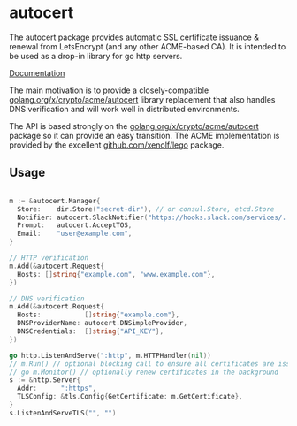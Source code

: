 # autocert
The autocert package provides automatic SSL certificate issuance & renewal from
LetsEncrypt (and any other ACME-based CA). It is intended to be used as a
drop-in library for go http servers.

[Documentation](https://godoc.org/github.com/moomerman/go-lib/autocert)

The main motivation is to provide a closely-compatible [golang.org/x/crypto/acme/autocert](https://golang.org/x/crypto/acme/autocert)
library replacement that also handles DNS verification and will work well in
distributed environments.

The API is based strongly on the [golang.org/x/crypto/acme/autocert](https://golang.org/x/crypto/acme/autocert) package
so it can provide an easy transition.  The ACME implementation is provided
by the excellent [github.com/xenolf/lego](https://github.com/xenolf/lego) package.

## Usage

```go

m := &autocert.Manager{
  Store:    dir.Store("secret-dir"), // or consul.Store, etcd.Store
  Notifier: autocert.SlackNotifier("https://hooks.slack.com/services/..."),
  Prompt:   autocert.AcceptTOS,
  Email:    "user@example.com",
}

// HTTP verification
m.Add(&autocert.Request{
  Hosts: []string{"example.com", "www.example.com"},
})

// DNS verification
m.Add(&autocert.Request{
  Hosts:           []string{"example.com"},
  DNSProviderName: autocert.DNSimpleProvider,
  DNSCredentials:  []string{"API_KEY"},
})

go http.ListenAndServe(":http", m.HTTPHandler(nil))
// m.Run() // optional blocking call to ensure all certificates are issued before starting https server
// go m.Monitor() // optionally renew certificates in the background
s := &http.Server{
  Addr:      ":https",
  TLSConfig: &tls.Config{GetCertificate: m.GetCertificate},
}
s.ListenAndServeTLS("", "")

```

